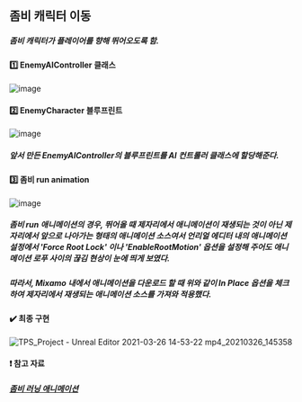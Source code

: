 ## 좀비 캐릭터 이동

##### 좀비 캐릭터가 플레이어를 향해 뛰어오도록 함.

#### :one: EnemyAIController 클래스

![image](https://user-images.githubusercontent.com/52204522/112588097-2c784f80-8e42-11eb-8e76-c09de3ddd004.png)

#### :two: EnemyCharacter 블루프린트

![image](https://user-images.githubusercontent.com/52204522/112588159-431ea680-8e42-11eb-8072-2eaf772d2042.png)

##### 앞서 만든 EnemyAIController의 블루프린트를 AI 컨트롤러 클래스에 할당해준다.

#### :three: 좀비 run animation

![image](https://user-images.githubusercontent.com/52204522/112588333-8d078c80-8e42-11eb-91a9-614a538e364f.png)

##### 좀비 run 애니메이션의 경우, 뛰어올 때 제자리에서 애니메이션이 재생되는 것이 아닌 제자리에서 앞으로 나아가는 형태의 애니메이션 소스여서 언리얼 에디터 내의 애니메이션 설정에서 'Force Root Lock' 이나 'EnableRootMotion' 옵션을 설정해 주어도 애니메이션 로푸 사이의 끊김 현상이 눈에 띄게 보였다.
##### 따라서, Mixamo 내에서 애니메이션을 다운로드 할 때 위와 같이 In Place 옵션을 체크하여 제자리에서 재생되는 애니메이션 소스를 가져와 적용했다.

#### :heavy_check_mark: 최종 구현

![TPS_Project - Unreal Editor 2021-03-26 14-53-22 mp4_20210326_145358](https://user-images.githubusercontent.com/52204522/112588740-449c9e80-8e43-11eb-82d4-3e0f54ceb65c.gif)

#### :heavy_exclamation_mark: 참고 자료

##### [좀비 러닝 애니메이션](https://www.mixamo.com/#/?page=1&query=zombie+run&type=Motion%2CMotionPack)

